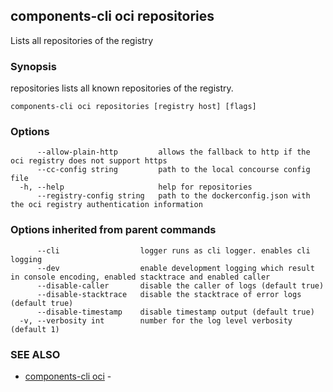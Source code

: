 ## components-cli oci repositories

Lists all repositories of the registry

### Synopsis


repositories lists all known repositories of the registry.



```
components-cli oci repositories [registry host] [flags]
```

### Options

```
      --allow-plain-http         allows the fallback to http if the oci registry does not support https
      --cc-config string         path to the local concourse config file
  -h, --help                     help for repositories
      --registry-config string   path to the dockerconfig.json with the oci registry authentication information
```

### Options inherited from parent commands

```
      --cli                  logger runs as cli logger. enables cli logging
      --dev                  enable development logging which result in console encoding, enabled stacktrace and enabled caller
      --disable-caller       disable the caller of logs (default true)
      --disable-stacktrace   disable the stacktrace of error logs (default true)
      --disable-timestamp    disable timestamp output (default true)
  -v, --verbosity int        number for the log level verbosity (default 1)
```

### SEE ALSO

* [components-cli oci](components-cli_oci.md)	 - 

